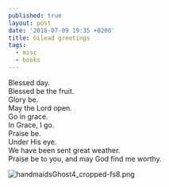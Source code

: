 ```yaml
---
published: true
layout: post
date: '2018-07-09 19:35 +0200'
title: Gilead greetings
tags:
  - misc
  - books
---
```

Blessed day.  
Blessed be the fruit.  
Glory be.  
May the Lord open.  
Go in grace.  
In Grace, I go.  
Praise be.  
Under His eye.  
We have been sent great weather.  
Praise be to you, and may God find me worthy.  

![handmaidsGhost4_cropped-fs8.png]({{site.baseurl}}/media/handmaidsGhost4_cropped-fs8.png)
